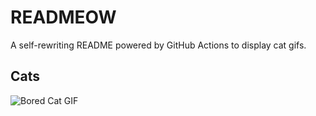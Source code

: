 # READMEOW

A self-rewriting README powered by GitHub Actions to display cat gifs.

## Cats

![Bored Cat GIF](https://media2.giphy.com/media/v1.Y2lkPTlhY2QwMmRhOTBndXR0ZDd2aWIxeXh0Zmt3Mmd5dHpjeHJ1cTJjaTBxdmNsNjBqNyZlcD12MV9naWZzX3NlYXJjaCZjdD1n/mlvseq9yvZhba/200.gif)
